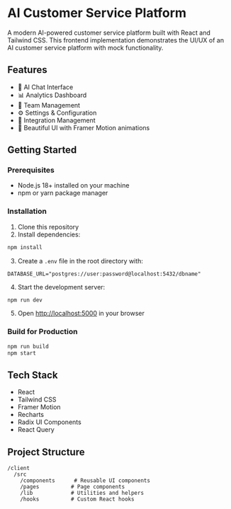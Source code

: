 # AI Customer Service Platform

A modern AI-powered customer service platform built with React and Tailwind CSS. This frontend implementation demonstrates the UI/UX of an AI customer service platform with mock functionality.

## Features

- 💬 AI Chat Interface
- 📊 Analytics Dashboard
- 👥 Team Management
- ⚙️ Settings & Configuration
- 🔌 Integration Management
- 🎨 Beautiful UI with Framer Motion animations

## Getting Started

### Prerequisites

- Node.js 18+ installed on your machine
- npm or yarn package manager

### Installation

1. Clone this repository
2. Install dependencies:
```bash
npm install
```

3. Create a `.env` file in the root directory with:
```
DATABASE_URL="postgres://user:password@localhost:5432/dbname"
```

4. Start the development server:
```bash
npm run dev
```

5. Open [http://localhost:5000](http://localhost:5000) in your browser

### Build for Production

```bash
npm run build
npm start
```

## Tech Stack

- React
- Tailwind CSS
- Framer Motion
- Recharts
- Radix UI Components
- React Query

## Project Structure

```
/client
  /src
    /components      # Reusable UI components
    /pages          # Page components
    /lib            # Utilities and helpers
    /hooks          # Custom React hooks
```
